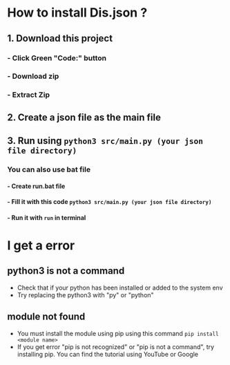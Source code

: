 # How to install Dis.json ?
## 1. Download this project
### - Click Green "Code:" button
### - Download zip
### - Extract Zip

## 2. Create a json file as the main file

## 3. Run using `python3 src/main.py (your json file directory)`
### You can also use bat file
#### - Create run.bat file
#### - Fill it with this code `python3 src/main.py (your json file directory)`
#### - Run it with `run` in terminal

# I get a error
## python3 is not a command
- Check that if your python has been installed or added to the system env
- Try replacing the python3 with "py" or "python"

## module not found
- You must install the module using pip using this command `pip install <module name>`
- If you get error "pip is not recognized" or "pip is not a command", try installing pip. You can find the tutorial using YouTube or Google
